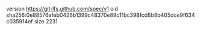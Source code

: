 version https://git-lfs.github.com/spec/v1
oid sha256:0e88576afeb0426b1399c48370e89c11bc398fcd8b8b405dce9f634c035914ef
size 2231

